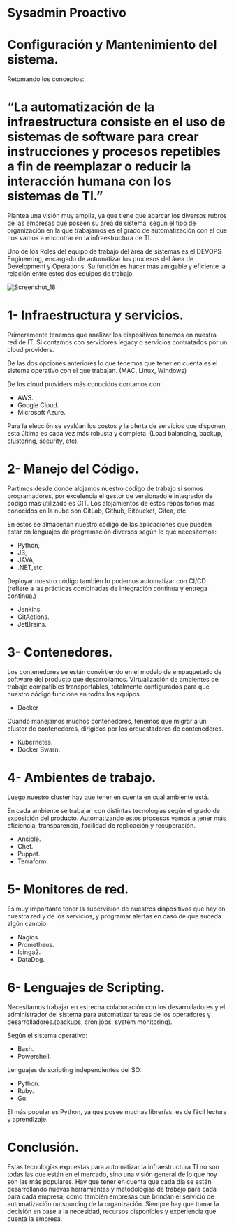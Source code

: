 # Sysadmin Proactivo


#
#
#


# Configuración y Mantenimiento del sistema.

Retomando los conceptos:

# “La automatización de la infraestructura consiste en el uso de sistemas de software para crear instrucciones y procesos repetibles a fin de reemplazar o reducir la interacción humana con los sistemas de TI.”

Plantea una visión muy amplia, ya que tiene que abarcar los diversos rubros de las empresas que poseen su área de sistema, según el tipo de organización en la que trabajamos es el grado de automatización con el que nos vamos a encontrar en la infraestructura de TI. 

Uno de los Roles del equipo de trabajo del área de sistemas es el DEVOPS Engineering, encargado de automatizar los procesos del área de Development y Operations. Su función es hacer más amigable y eficiente la relación entre estos dos equipos de trabajo. 


![Screenshot_18](https://user-images.githubusercontent.com/96561825/173207642-a1d8fbb9-aaac-495c-8428-c6c5d0a535cd.png)


#
#
# 1- Infraestructura y servicios.
Primeramente tenemos que analizar los dispositivos tenemos en nuestra red de IT. Si contamos con servidores legacy o servicios contratados por un cloud providers.

De las dos opciones anteriores lo que tenemos que tener en cuenta es el sistema operativo con el que trabajan. (MAC, Linux, Windows) 

De los cloud providers más conocidos contamos con:

- AWS.
- Google Cloud.
- Microsoft Azure.

Para la elección se evalúan los costos y la oferta de servicios que disponen, esta última es cada vez más robusta y completa. (Load balancing, backup, clustering, security, etc).

#
#
# 2- Manejo del Código.
Partimos desde donde alojamos nuestro código de trabajo si somos programadores, por excelencia el gestor de versionado e integrador de código más utilizado es GIT.
Los alojamientos de estos repositorios más conocidos en la nube son GitLab, Github, Bitbucket, Gitea, etc.

En estos se almacenan nuestro código de las aplicaciones que pueden estar en lenguajes de programación diversos según lo que necesitemos: 

- Python, 
- JS, 
- JAVA, 
- .NET,etc.

Deployar nuestro código también lo podemos automatizar con CI/CD (refiere a las prácticas combinadas de integración continua y entrega continua.​​​)

- Jenkins.
- GitActions.
- JetBrains.

#
#
# 3- Contenedores.
Los contenedores se están convirtiendo en el modelo de empaquetado de software del producto que desarrollamos. Virtualización de ambientes de trabajo compatibles transportables, totalmente configurados para que nuestro código funcione en todos los equipos.

- Docker

Cuando manejamos muchos contenedores, tenemos que migrar a un cluster de contenedores, dirigidos por los orquestadores de contenedores.

- Kubernetes.
- Docker Swarn.
   
#
#
# 4- Ambientes de trabajo.
Luego nuestro cluster hay que tener en cuenta en cual ambiente está.

En cada ambiente se trabajan con distintas tecnologías según el grado de exposición del producto. Automatizando estos procesos vamos a tener más eficiencia, transparencia, facilidad de replicación y recuperación.

- Ansible.
- Chef.
- Puppet.
- Terraform.

#
#
# 5- Monitores de red.
Es muy importante tener la supervisión de nuestros dispositivos que hay en nuestra red y de los servicios, y programar alertas en caso de que suceda algún cambio.

- Nagios.
- Prometheus.
- Icinga2.
- DataDog.

#
#
# 6- Lenguajes de Scripting.
Necesitamos trabajar en estrecha colaboración con los desarrolladores y el administrador del sistema para automatizar tareas de los operadores y desarrolladores.(backups, cron jobs, system monitoring).

Según el sistema operativo:

- Bash.
- Powershell.

Lenguajes de scripting independientes del SO:

- Python.
- Ruby.
- Go.

El más popular es Python, ya que posee muchas librerías, es de fácil lectura y aprendizaje.

#
#
# Conclusión.
Estas tecnologías expuestas para automatizar la infraestructura TI no son todas las que están en el mercado, sino una visión general de lo que hoy son las más populares. Hay que tener en cuenta que cada día se están desarrollando nuevas herramientas y metodologías de trabajo para cada para cada empresa, como también empresas que brindan el servicio de automatización outsourcing de la organización. Siempre hay que tomar la decisión en base a la necesidad, recursos disponibles y experiencia que cuenta la empresa.













